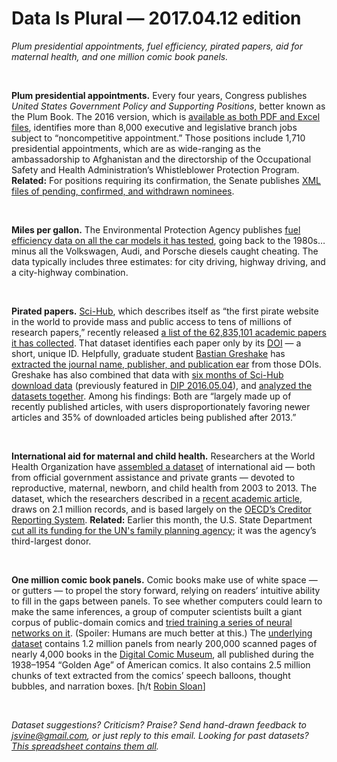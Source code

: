 Data Is Plural — 2017.04.12 edition
===================================

*Plum presidential appointments, fuel efficiency, pirated papers, aid for maternal health, and one million comic book panels.*

&nbsp;

**Plum presidential appointments.** Every four years, Congress publishes *United States Government Policy and Supporting Positions*, better known as the Plum Book. The 2016 version, which is [available as both PDF and Excel files](https://www.gpo.gov/fdsys/pkg/GPO-PLUMBOOK-2016/content-detail.html), identifies more than 8,000 executive and legislative branch jobs subject to “noncompetitive appointment.” Those positions include 1,710 presidential appointments, which are as wide-ranging as the ambassadorship to Afghanistan and the directorship of the Occupational Safety and Health Administration’s Whistleblower Protection Program. **Related:** For positions requiring its confirmation, the Senate publishes [XML files of pending, confirmed, and withdrawn nominees](https://www.senate.gov/legislative/nominations.htm).

&nbsp;

**Miles per gallon.** The Environmental Protection Agency publishes [fuel efficiency data on all the car models it has tested](https://www.fueleconomy.gov/feg/download.shtml), going back to the 1980s… minus all the Volkswagen, Audi, and Porsche diesels caught cheating. The data typically includes three estimates: for city driving, highway driving, and a city-highway combination.

&nbsp;

**Pirated papers.** [Sci-Hub](https://sci-hub.cc/), which describes itself as “the first pirate website in the world to provide mass and public access to tens of millions of research papers,” recently released [a list of the 62,835,101 academic papers it has collected](https://figshare.com/articles/List_of_DOIs_of_papers_collected_by_SciHub/4765477). That dataset identifies each paper only by its [DOI](http://www.apastyle.org/learn/faqs/what-is-doi.aspx) — a short, unique ID. Helpfully, graduate student [Bastian Greshake](http://ruleofthirds.de/) has [extracted the journal name, publisher, and publication ear](https://zenodo.org/record/472493) from those DOIs. Greshake has also combined that data with [six months of Sci-Hub download data](http://datadryad.org/resource/doi:10.5061/dryad.q447c) (previously featured in [DIP 2016.05.04](https://tinyletter.com/data-is-plural/letters/data-is-plural-2016-05-04-edition)), and [analyzed the datasets together](http://biorxiv.org/content/early/2017/04/10/124495). Among his findings: Both are “largely made up of recently published articles, with users disproportionately favoring newer articles and 35% of downloaded articles being published after 2013.”

&nbsp;

**International aid for maternal and child health.** Researchers at the World Health Organization have [assembled a dataset](http://datacompass.lshtm.ac.uk/320/) of international aid — both from official government assistance and private grants — devoted to reproductive, maternal, newborn, and child health from 2003 to 2013. The dataset, which the researchers described in a [recent academic article](http://www.nature.com/articles/sdata201738), draws on 2.1 million records, and is based largely on the [OECD’s Creditor Reporting System](http://stats.oecd.org/Index.aspx?datasetcode=CRS1). **Related:** Earlier this month, the U.S. State Department [cut all its funding for the UN's family planning agency](https://www.buzzfeed.com/jinamoore/the-us-wont-give-any-more-money-to-the-un-population-fund); it was the agency’s third-largest donor.

&nbsp;

**One million comic book panels.** Comic books make use of white space — or gutters — to propel the story forward, relying on readers’ intuitive ability to fill in the gaps between panels. To see whether computers could learn to make the same inferences, a group of computer scientists built a giant corpus of public-domain comics and [tried training a series of neural networks on it](https://arxiv.org/abs/1611.05118). (Spoiler: Humans are much better at this.) The [underlying dataset](https://obj.umiacs.umd.edu/comics/index.html) contains 1.2 million panels from nearly 200,000 scanned pages of nearly 4,000 books in the [Digital Comic Museum](https://digitalcomicmuseum.com/), all published during the 1938–1954 “Golden Age” of American comics. It also contains 2.5 million chunks of text extracted from the comics’ speech balloons, thought bubbles, and narration boxes. [h/t [Robin Sloan](https://www.robinsloan.com/)]

&nbsp;

*Dataset suggestions? Criticism? Praise? Send hand-drawn feedback to <jsvine@gmail.com>, or just reply to this email. Looking for past datasets? [This spreadsheet contains them all](https://docs.google.com/spreadsheets/d/1wZhPLMCHKJvwOkP4juclhjFgqIY8fQFMemwKL2c64vk).*